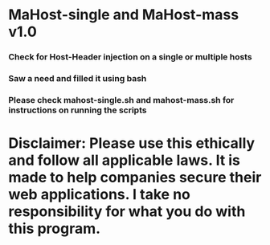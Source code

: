 # MaHost-single and MaHost-mass v1.0
### Check for Host-Header injection on a single or multiple hosts
### Saw a need and filled it using bash
### Please check mahost-single.sh and mahost-mass.sh for instructions on running the scripts

# Disclaimer: Please use this ethically and follow all applicable laws. It is made to help companies secure their web applications. I take no responsibility for what you do with this program.
